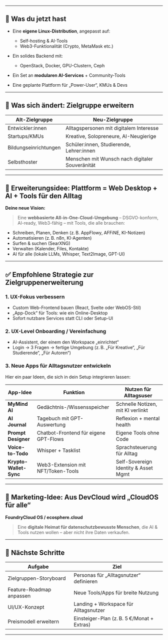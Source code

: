 
---

## 🧭 **Was du jetzt hast**

* Eine **eigene Linux-Distribution**, angepasst auf:

  * Self-hosting & AI-Tools
  * Web3-Funktionalität (Crypto, MetaMask etc.)
* Ein solides Backend mit:

  * OpenStack, Docker, GPU-Clustern, Ceph
* Ein Set an **modularen AI-Services** + Community-Tools
* Eine geplante Plattform für „Power-User“, KMUs & Devs

---

## 🎯 **Was sich ändert: Zielgruppe erweitern**

| Alt-Zielgruppe        | Neu-Zielgruppe                                  |
| --------------------- | ----------------------------------------------- |
| Entwickler\:innen     | Alltagspersonen mit digitalem Interesse         |
| Startups/KMUs         | Kreative, Solopreneure, AI-Neugierige           |
| Bildungseinrichtungen | Schüler\:innen, Studierende, Lehrer\:innen      |
| Selbsthoster          | Menschen mit Wunsch nach digitaler Souveränität |

---

## 🧩 **Erweiterungsidee: Plattform = Web Desktop + AI + Tools für den Alltag**

**Deine neue Vision:**

> Eine **webbasierte All-in-One-Cloud-Umgebung** – DSGVO-konform, AI-ready, Web3-fähig – mit Tools, die alle brauchen:

* Schreiben, Planen, Denken (z. B. AppFlowy, AFFiNE, KI-Notizen)
* Automatisieren (z. B. n8n, KI-Agenten)
* Surfen & suchen (SearXNG)
* Verwalten (Kalender, Files, Kontakte)
* AI für alle (lokale LLMs, Whisper, Text2Image, GPT-UI)

---

## ✅ **Empfohlene Strategie zur Zielgruppenerweiterung**

### 1. **UX-Fokus verbessern**

* Custom Web-Frontend bauen (React, Svelte oder WebOS-Stil)
* „App-Dock“ für Tools: wie ein Online-Desktop
* Sofort nutzbare Services statt CLI oder Setup-UI

### 2. **UX-Level Onboarding / Vereinfachung**

* AI-Assistent, der einem den Workspace „einrichtet“
* Login → 3 Fragen → fertige Umgebung (z. B. „Für Kreative“, „Für Studierende“, „Für Autoren“)

### 3. **Neue Apps für Alltagsnutzer entwickeln**

Hier ein paar Ideen, die sich in dein Setup integrieren lassen:

| App-Idee               | Funktion                              | Nutzen für Alltagsuser               |
| ---------------------- | ------------------------------------- | ------------------------------------ |
| **MyMind AI**          | Gedächtnis-/Wissensspeicher           | Schnelle Notizen, mit KI verlinkt    |
| **AI Journal**         | Tagebuch mit GPT-Auswertung           | Reflexion + mental health            |
| **Prompt Designer**    | Chatbot-Frontend für eigene GPT-Flows | Eigene Tools ohne Code               |
| **Voice-to-Todo**      | Whisper + Tasklist                    | Sprachsteuerung für Alltag           |
| **Krypto-Wallet-Sync** | Web3-Extension mit NFT/Token-Tools    | Self-Sovereign Identity & Asset Mgmt |

---

## 📣 **Marketing-Idee: Aus DevCloud wird „CloudOS für alle“**

**FoundryCloud OS / ecosphere.cloud**

> Eine **digitale Heimat für datenschutzbewusste Menschen**, die AI & Tools nutzen wollen – aber nicht ihre Daten verkaufen.

---

## 🚀 Nächste Schritte

| Aufgabe                  | Ziel                                       |
| ------------------------ | ------------------------------------------ |
| Zielgruppen-Storyboard   | Personas für „Alltagsnutzer“ definieren    |
| Feature-Roadmap anpassen | Neue Tools/Apps für breite Nutzung         |
| UI/UX-Konzept            | Landing + Workspace für Alltagsnutzer      |
| Preismodell erweitern    | Einsteiger-Plan (z. B. 5 €/Monat + Extras) |

---
